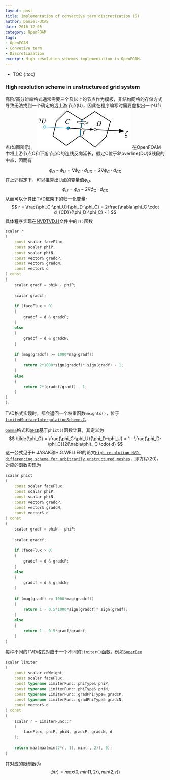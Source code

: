```yaml
---
layout: post
title: Implementation of convective term discretization (5)
author: Daniel-UCAS
date: 2016-12-05
category: OpenFOAM
tags:
- OpenFOAM
- Convetive term
- Discretiazation
excerpt: High resolution schemes implementation in OpenFOAM.
---
```


* TOC
{:toc}

### High resolution scheme in unstructureed grid system

高阶/高分辨率格式通常需要三个及以上的节点作为模板，非结构网格的存储方式导致无法找到一个确定的远上游节点(U)，因此在程序编写时需要虚拟出一个U节点(如图所示)。
![virtual upwind node](https://github.com/Daniel-UCAS/images_for_markdown/blob/master/2016-12-01_virtual_upwind_node.jpg?raw=true)
在OpenFOAM中将上游节点C和下游节点D的连线反向延长，假定C位于$\overline{DU}$线段的中点，因而有

$$
\phi_D - \phi_U = \nabla \phi_C \cdot d_{UD} = 2\nabla \phi_C \cdot d_{CD}
$$
在上述假定下，可以推算出U点的变量值$\phi_U$.
$$
\phi_U = \phi_D -2\nabla \phi_C \cdot d_{CD}
$$
从而可以计算出TVD框架下的归一化变量r
$$
r = \frac{\phi_C-\phi_U}{\phi_D-\phi_C} = 2\frac{\nabla \phi_C \cdot d_{CD}}{\phi_D-\phi_C} - 1
$$
具体程序实现在[NVDTVD.H](https://github.com/OpenFOAM/OpenFOAM-dev/blob/master/src/finiteVolume/interpolation/surfaceInterpolation/limitedSchemes/LimitedScheme/NVDTVD.H)文件中的`r()`函数
```cpp
scalar r
(
    const scalar faceFlux,
    const scalar phiP,
    const scalar phiN,
    const vector& gradcP,
    const vector& gradcN,
    const vector& d
) const
{
    scalar gradf = phiN - phiP;

    scalar gradcf;

    if (faceFlux > 0)
    {
        gradcf = d & gradcP;
    }
    else
    {
        gradcf = d & gradcN;
    }

    if (mag(gradcf) >= 1000*mag(gradf))
    {
        return 2*1000*sign(gradcf)* sign(gradf) - 1;
    }
    else
    {
        return 2*(gradcf/gradf) - 1;
    }
}
};
```
TVD格式实现时，都会返回一个权重函数`weights()`，位于[`limitedSurfaceInterpolationScheme.C`](https://github.com/OpenFOAM/OpenFOAM-dev/blob/master/src/finiteVolume/interpolation/surfaceInterpolation/limitedSchemes/limitedSurfaceInterpolationScheme/limitedSurfaceInterpolationScheme.C)。

[`Gamma`](https://github.com/OpenFOAM/OpenFOAM-dev/blob/master/src/finiteVolume/interpolation/surfaceInterpolation/limitedSchemes/Gamma/Gamma.H)格式和[`SFCD`](https://github.com/OpenFOAM/OpenFOAM-dev/blob/master/src/finiteVolume/interpolation/surfaceInterpolation/limitedSchemes/SFCD/SFCD.H)基于`phict()`函数计算，其定义为
$$
\tilde{\phi_C} = \frac{\phi_C-\phi_U}{\phi_D-\phi_U} = 1 - \frac{\phi_D-\phi_C}{2(\nabla\phi)_ C \cdot d}
$$
这一公式见于H.JASAK和H.G.WELLER的论文[`High resolution NVD differencing scheme for arbitrarily unstructured meshes`](http://onlinelibrary.wiley.com/doi/10.1002/(SICI)1097-0363(19990930)31:2%3C431::AID-FLD884%3E3.0.CO;2-T/abstract)，即方程(20)。对应的函数实现为
```cpp
scalar phict
(
    const scalar faceFlux,
    const scalar phiP,
    const scalar phiN,
    const vector& gradcP,
    const vector& gradcN,
    const vector& d
) const
{
    scalar gradf = phiN - phiP;

    scalar gradcf;

    if (faceFlux > 0)
    {
        gradcf = d & gradcP;
    }
    else
    {
        gradcf = d & gradcN;
    }

    if (mag(gradf) >= 1000*mag(gradcf))
    {
        return 1 - 0.5*1000*sign(gradcf)* sign(gradf);
    }
    else
    {
        return 1 - 0.5*gradf/gradcf;
    }
}
```

每种不同的TVD格式对应于一个不同的`limiter()`函数，例如[`SuperBee`](https://github.com/OpenFOAM/OpenFOAM-dev/blob/master/src/finiteVolume/interpolation/surfaceInterpolation/limitedSchemes/SuperBee/SuperBee.H)
```cpp
scalar limiter
(
    const scalar cdWeight,
    const scalar faceFlux,
    const typename LimiterFunc::phiType& phiP,
    const typename LimiterFunc::phiType& phiN,
    const typename LimiterFunc::gradPhiType& gradcP,
    const typename LimiterFunc::gradPhiType& gradcN,
    const vector& d
) const
{
    scalar r = LimiterFunc::r
    (
        faceFlux, phiP, phiN, gradcP, gradcN, d
    );

    return max(max(min(2*r, 1), min(r, 2)), 0);
}
```
其对应的限制器为
$$
\psi(r)=max(0,min(1,2r),min(2,r))
$$
